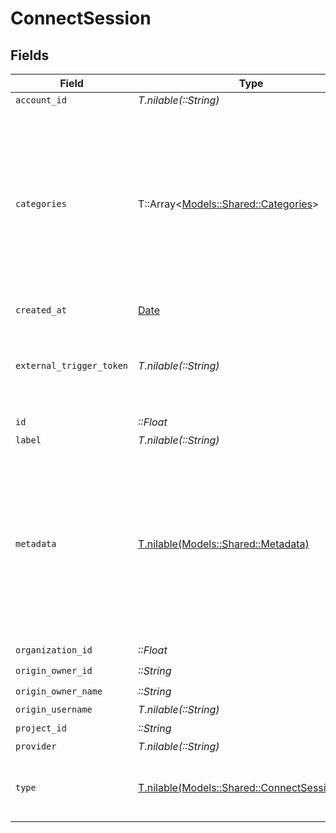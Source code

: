 # ConnectSession


## Fields

| Field                                                                                                                                           | Type                                                                                                                                            | Required                                                                                                                                        | Description                                                                                                                                     | Example                                                                                                                                         |
| ----------------------------------------------------------------------------------------------------------------------------------------------- | ----------------------------------------------------------------------------------------------------------------------------------------------- | ----------------------------------------------------------------------------------------------------------------------------------------------- | ----------------------------------------------------------------------------------------------------------------------------------------------- | ----------------------------------------------------------------------------------------------------------------------------------------------- |
| `account_id`                                                                                                                                    | *T.nilable(::String)*                                                                                                                           | :heavy_minus_sign:                                                                                                                              | N/A                                                                                                                                             |                                                                                                                                                 |
| `categories`                                                                                                                                    | T::Array<[Models::Shared::Categories](../../models/shared/categories.md)>                                                                       | :heavy_minus_sign:                                                                                                                              | N/A                                                                                                                                             | [<br/>"ats",<br/>"hris",<br/>"hrisLegacy",<br/>"crm",<br/>"iam",<br/>"marketing",<br/>"lms",<br/>"stackOne",<br/>"documents",<br/>"ticketing",<br/>"screening",<br/>"messaging",<br/>"accounting"<br/>] |
| `created_at`                                                                                                                                    | [Date](https://ruby-doc.org/stdlib-2.6.1/libdoc/date/rdoc/Date.html)                                                                            | :heavy_check_mark:                                                                                                                              | N/A                                                                                                                                             |                                                                                                                                                 |
| `external_trigger_token`                                                                                                                        | *T.nilable(::String)*                                                                                                                           | :heavy_minus_sign:                                                                                                                              | External trigger token to be used to trigger actions on the account                                                                             | f0bc3d88-2178-5423-8c81-b81d6c9da824                                                                                                            |
| `id`                                                                                                                                            | *::Float*                                                                                                                                       | :heavy_check_mark:                                                                                                                              | N/A                                                                                                                                             |                                                                                                                                                 |
| `label`                                                                                                                                         | *T.nilable(::String)*                                                                                                                           | :heavy_minus_sign:                                                                                                                              | N/A                                                                                                                                             |                                                                                                                                                 |
| `metadata`                                                                                                                                      | [T.nilable(Models::Shared::Metadata)](../../models/shared/metadata.md)                                                                          | :heavy_minus_sign:                                                                                                                              | Arbitrary set of key and values defined during the session token creation. This can be used to tag an account (eg. based on their pricing plan) |                                                                                                                                                 |
| `organization_id`                                                                                                                               | *::Float*                                                                                                                                       | :heavy_check_mark:                                                                                                                              | N/A                                                                                                                                             |                                                                                                                                                 |
| `origin_owner_id`                                                                                                                               | *::String*                                                                                                                                      | :heavy_check_mark:                                                                                                                              | N/A                                                                                                                                             |                                                                                                                                                 |
| `origin_owner_name`                                                                                                                             | *::String*                                                                                                                                      | :heavy_check_mark:                                                                                                                              | N/A                                                                                                                                             |                                                                                                                                                 |
| `origin_username`                                                                                                                               | *T.nilable(::String)*                                                                                                                           | :heavy_minus_sign:                                                                                                                              | N/A                                                                                                                                             |                                                                                                                                                 |
| `project_id`                                                                                                                                    | *::String*                                                                                                                                      | :heavy_check_mark:                                                                                                                              | N/A                                                                                                                                             |                                                                                                                                                 |
| `provider`                                                                                                                                      | *T.nilable(::String)*                                                                                                                           | :heavy_minus_sign:                                                                                                                              | N/A                                                                                                                                             |                                                                                                                                                 |
| `type`                                                                                                                                          | [T.nilable(Models::Shared::ConnectSessionType)](../../models/shared/connectsessiontype.md)                                                      | :heavy_minus_sign:                                                                                                                              | The connect session account type                                                                                                                | [<br/>"PRODUCTION",<br/>"TEST"<br/>]                                                                                                            |